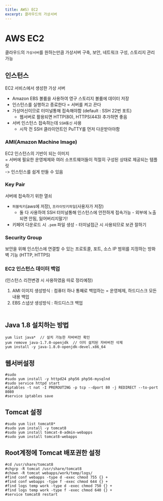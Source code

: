 ```yaml
---
title: AWS) EC2
excerpt: 클라우드의 가상서버
---
```


# AWS EC2
클라우드의 `가상서버`를 원하는만큼 가상서버 구축, 보안, 네트워크 구성, 스토리지 관리 가능

## 인스턴스   
EC2 서비스에서 생성한 가상 서버   
- Amazon EBS 볼륨을 사용하여 영구 스토리지 볼륨에 데이터 저장
- 인스턴스를 실행하고 종료한다 = 서버를 켜고 끈다
- 가상머신이므로 터미널통해 접속해야함 (default : SSH 22번 포트) 
  - 웹서버로 활용되면 HTTP(80), HTTPS(443) 추가하면 좋음
- 서버 인스턴스 접속하는데 `SSH통신` 사용 
  - 시작 전 SSH 클라이언트인 PuTTY를 먼저 다운받아야함

### AMI(Amazon Machine Image)
EC2 인스턴스의 기반이 되는 이미지   
= 서버에 필요한 운영체제와 여러 소프트웨어들이 적절히 구성된 상태로 제공되는 템플릿  
-> 인스턴스를 쉽게 만들 수 있음

### Key Pair 
서버에 접속하기 위한 열쇠
- `퍼블릭키`(aws에 저장), `프라이빗키파일`(사용자가 저장)   
  - 둘 다 사용하여 SSH 터미널통해 인스턴스에 안전하게 접속가능 - 외부에 노출되면 안됨, 잃어버리지말기!  
- 키페어 다운로드 시 `.pem` 파일 생성 - 터미널접근 시 사용되므로 보관 잘하기

### Security Group 
보안을 위해 인스턴스에 연결할 수 있는 프로토콜, 포트, 소스 IP 범위를 지정하는 방화벽 기능 (HTTP, HTTPS) 

### EC2 인스턴스 데이터 백업
(인스턴스 리전변경 시 사용하였음 따로 정리예정)  
1. AMI 이미지 생성방식 : 컴퓨터 하나 통째로 백업하는 = 운영체제, 하드디스크 모든 내용 백업  
2. EBS 스냅샷 생성방식 : 하드디스크 백업<br/><br/>


## Java 1.8 설치하는 방법
```
yum list java*  // 설치 가능한 자바버전 확인
yum remove java-1.7.0-openjdk  // 이미 설치된 자바버전 삭제
yum install -y java-1.8.0-openjdk-devel.x86_64
```

## 웹서버설정
```
#sudo   
#sudo yum install -y httpd24 php56 php56-mysqlnd  
#sudo service httpd start  
#iptables -t nat -I PREROUTING -p tcp --dport 80 -j REDIRECT --to-port 8080  
#service iptables save  
```

## Tomcat 설정
```
#sudo yum list tomcat8*  
#sudo yum install -y tomcat8  
#sudo yum install tomcat-8-admin-webapps  
#sudo yum install tomcat8-webapps  
```

## Root계정에 Tomcat 배포권한 설정
```
#cd /usr/share/tomcat8  
#chgrp -R tomcat /usr/share/tomcat8  
#chown -R tomcat webapps/work/temp/logs/  
#find conf webapps -type d -exec chmod 755 {} +  
#find conf webapps -type f -exec chmod 644 {} +  
#find logs temp work -type d -exec chmod 750 {} +  
#find logs temp work -type f -exec chmod 640 {} +  
#service tomcat8 restart
``` 
<br/>
